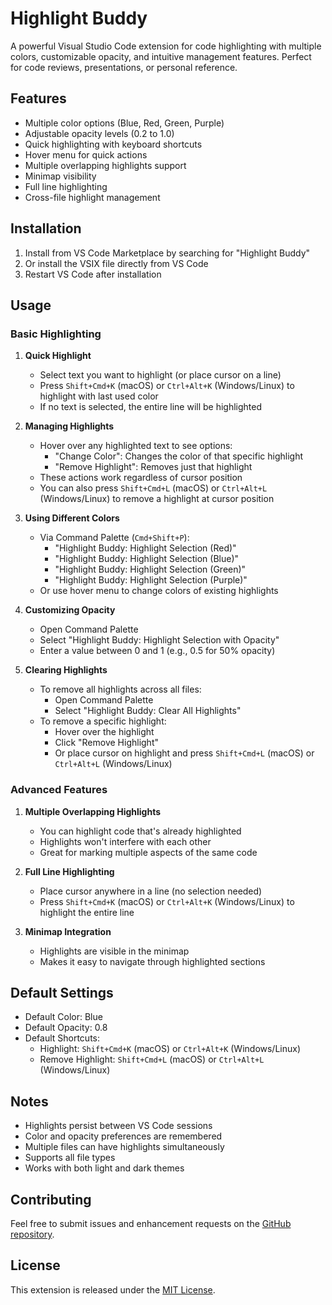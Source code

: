 # Highlight Buddy

A powerful Visual Studio Code extension for code highlighting with multiple colors, customizable opacity, and intuitive management features. Perfect for code reviews, presentations, or personal reference.

## Features

- Multiple color options (Blue, Red, Green, Purple)
- Adjustable opacity levels (0.2 to 1.0)
- Quick highlighting with keyboard shortcuts
- Hover menu for quick actions
- Multiple overlapping highlights support
- Minimap visibility
- Full line highlighting
- Cross-file highlight management

## Installation

1. Install from VS Code Marketplace by searching for "Highlight Buddy"
2. Or install the VSIX file directly from VS Code
3. Restart VS Code after installation

## Usage

### Basic Highlighting

1. **Quick Highlight**

   - Select text you want to highlight (or place cursor on a line)
   - Press `Shift+Cmd+K` (macOS) or `Ctrl+Alt+K` (Windows/Linux) to highlight with last used color
   - If no text is selected, the entire line will be highlighted

2. **Managing Highlights**

   - Hover over any highlighted text to see options:
     - "Change Color": Changes the color of that specific highlight
     - "Remove Highlight": Removes just that highlight
   - These actions work regardless of cursor position
   - You can also press `Shift+Cmd+L` (macOS) or `Ctrl+Alt+L` (Windows/Linux) to remove a highlight at cursor position

3. **Using Different Colors**

   - Via Command Palette (`Cmd+Shift+P`):
     - "Highlight Buddy: Highlight Selection (Red)"
     - "Highlight Buddy: Highlight Selection (Blue)"
     - "Highlight Buddy: Highlight Selection (Green)"
     - "Highlight Buddy: Highlight Selection (Purple)"
   - Or use hover menu to change colors of existing highlights

4. **Customizing Opacity**

   - Open Command Palette
   - Select "Highlight Buddy: Highlight Selection with Opacity"
   - Enter a value between 0 and 1 (e.g., 0.5 for 50% opacity)

5. **Clearing Highlights**
   - To remove all highlights across all files:
     - Open Command Palette
     - Select "Highlight Buddy: Clear All Highlights"
   - To remove a specific highlight:
     - Hover over the highlight
     - Click "Remove Highlight"
     - Or place cursor on highlight and press `Shift+Cmd+L` (macOS) or `Ctrl+Alt+L` (Windows/Linux)

### Advanced Features

1. **Multiple Overlapping Highlights**

   - You can highlight code that's already highlighted
   - Highlights won't interfere with each other
   - Great for marking multiple aspects of the same code

2. **Full Line Highlighting**

   - Place cursor anywhere in a line (no selection needed)
   - Press `Shift+Cmd+K` (macOS) or `Ctrl+Alt+K` (Windows/Linux) to highlight the entire line

3. **Minimap Integration**
   - Highlights are visible in the minimap
   - Makes it easy to navigate through highlighted sections

## Default Settings

- Default Color: Blue
- Default Opacity: 0.8
- Default Shortcuts:
  - Highlight: `Shift+Cmd+K` (macOS) or `Ctrl+Alt+K` (Windows/Linux)
  - Remove Highlight: `Shift+Cmd+L` (macOS) or `Ctrl+Alt+L` (Windows/Linux)

## Notes

- Highlights persist between VS Code sessions
- Color and opacity preferences are remembered
- Multiple files can have highlights simultaneously
- Supports all file types
- Works with both light and dark themes

## Contributing

Feel free to submit issues and enhancement requests on the [GitHub repository](https://github.com/Siddarthsangavi/highlight-buddy).

## License

This extension is released under the [MIT License](LICENSE).
